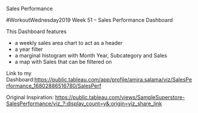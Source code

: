Sales Performance

#WorkoutWednesday2019 Week 51 – Sales Performance Dashboard

This Dashboard features 
- a weekly sales area chart to act as a header
- a year filter
- a marginal histogram with Month Year, Subcategory and Sales
- a map with Sales that can be filtered on

Link to my Dashboard:https://public.tableau.com/app/profile/amira.salama/viz/SalesPerformance_16802886516780/SalesPerf

Original Inspiration: https://public.tableau.com/views/SampleSuperstore-SalesPerformance/viz_?:display_count=y&:origin=viz_share_link
